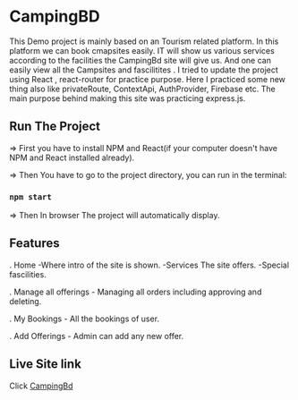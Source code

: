 # CampingBD

This Demo project is mainly based on an Tourism related platform. In this platform we can book cmapsites easily. IT will show us various services according to the facilities the CampingBd site will give us. And one can easily view all the Campsites and fascilitites . I tried to update the project using React , react-router for practice purpose. Here I practiced some new thing also like privateRoute, ContextApi, AuthProvider, Firebase etc. The main purpose behind making this site was practicing express.js.

## Run The Project
=> First you have to install NPM and React(if your computer doesn't have NPM and React installed already).

=> Then You have to go to the project directory, you can run in the terminal:

### `npm start`

=> Then In browser The project will automatically display.

## Features

. Home 
      -Where intro of the site is shown.
      -Services The site offers.
      -Special fascilities.
     
      

. Manage all offerings
       - Managing all orders including approving and deleting.
       

. My Bookings
       - All the bookings of user.

. Add Offerings
       - Admin can add any new offer.
     


## Live Site link

Click [CampingBd](https://campinngbd.web.app/ )



